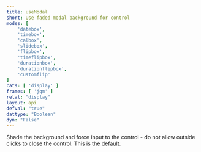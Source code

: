 ```yaml
---
title: useModal
short: Use faded modal background for control
modes: [
	'datebox',
	'timebox',
	'calbox',
	'slidebox',
	'flipbox',
	'timeflipbox',
	'durationbox',
	'durationflipbox',
	'customflip'
]
cats: [ 'display' ]
frames: [ 'jqm' ]
relat: "display"
layout: api
defval: "true"
dattype: "Boolean"
dyn: "False"
---
```


Shade the background and force input to the control - do not allow outside clicks to close the control. This is the default.
